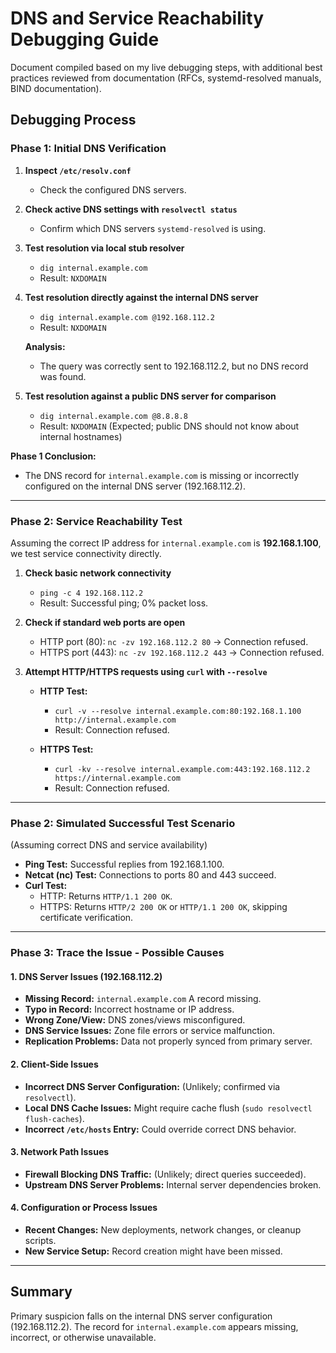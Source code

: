 # DNS and Service Reachability Debugging Guide

Document compiled based on my live debugging steps, with additional best practices reviewed from documentation (RFCs, systemd-resolved manuals, BIND documentation).

## Debugging Process

### Phase 1: Initial DNS Verification

1. **Inspect `/etc/resolv.conf`**
   - Check the configured DNS servers.

2. **Check active DNS settings with `resolvectl status`**
   - Confirm which DNS servers `systemd-resolved` is using.

3. **Test resolution via local stub resolver**
   - `dig internal.example.com`
   - Result: `NXDOMAIN`

4. **Test resolution directly against the internal DNS server**
   - `dig internal.example.com @192.168.112.2`
   - Result: `NXDOMAIN`

   **Analysis:**
   - The query was correctly sent to 192.168.112.2, but no DNS record was found.

5. **Test resolution against a public DNS server for comparison**
   - `dig internal.example.com @8.8.8.8`
   - Result: `NXDOMAIN` (Expected; public DNS should not know about internal hostnames)

**Phase 1 Conclusion:**

- The DNS record for `internal.example.com` is missing or incorrectly configured on the internal DNS server (192.168.112.2).

---

### Phase 2: Service Reachability Test

Assuming the correct IP address for `internal.example.com` is **192.168.1.100**, we test service connectivity directly.

1. **Check basic network connectivity**
   - `ping -c 4 192.168.112.2`
   - Result: Successful ping; 0% packet loss.

2. **Check if standard web ports are open**
   - HTTP port (80): `nc -zv 192.168.112.2 80` -> Connection refused.
   - HTTPS port (443): `nc -zv 192.168.112.2 443` -> Connection refused.

3. **Attempt HTTP/HTTPS requests using `curl` with `--resolve`**

   - **HTTP Test:**
     - `curl -v --resolve internal.example.com:80:192.168.1.100 http://internal.example.com`
     - Result: Connection refused.

   - **HTTPS Test:**
     - `curl -kv --resolve internal.example.com:443:192.168.112.2 https://internal.example.com`
     - Result: Connection refused.

---

### Phase 2: Simulated Successful Test Scenario

(Assuming correct DNS and service availability)

- **Ping Test:** Successful replies from 192.168.1.100.
- **Netcat (nc) Test:** Connections to ports 80 and 443 succeed.
- **Curl Test:**
  - HTTP: Returns `HTTP/1.1 200 OK`.
  - HTTPS: Returns `HTTP/2 200 OK` or `HTTP/1.1 200 OK`, skipping certificate verification.

---

### Phase 3: Trace the Issue - Possible Causes

#### 1. DNS Server Issues (192.168.112.2)
- **Missing Record:** `internal.example.com` A record missing.
- **Typo in Record:** Incorrect hostname or IP address.
- **Wrong Zone/View:** DNS zones/views misconfigured.
- **DNS Service Issues:** Zone file errors or service malfunction.
- **Replication Problems:** Data not properly synced from primary server.

#### 2. Client-Side Issues
- **Incorrect DNS Server Configuration:** (Unlikely; confirmed via `resolvectl`).
- **Local DNS Cache Issues:** Might require cache flush (`sudo resolvectl flush-caches`).
- **Incorrect `/etc/hosts` Entry:** Could override correct DNS behavior.

#### 3. Network Path Issues
- **Firewall Blocking DNS Traffic:** (Unlikely; direct queries succeeded).
- **Upstream DNS Server Problems:** Internal server dependencies broken.

#### 4. Configuration or Process Issues
- **Recent Changes:** New deployments, network changes, or cleanup scripts.
- **New Service Setup:** Record creation might have been missed.

---

## Summary

Primary suspicion falls on the internal DNS server configuration (192.168.112.2). The record for `internal.example.com` appears missing, incorrect, or otherwise unavailable.


